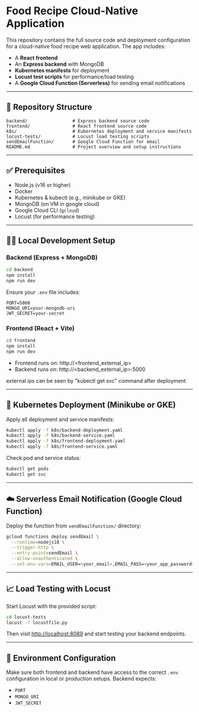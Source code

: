 # Food Recipe Cloud-Native Application

This repository contains the full source code and deployment configuration for a cloud-native food recipe web application. The app includes:

- A **React frontend**
- An **Express backend** with MongoDB
- **Kubernetes manifests** for deployment
- **Locust test scripts** for performance/load testing
- A **Google Cloud Function (Serverless)** for sending email notifications

---

## 📁 Repository Structure

```
backend/                 # Express backend source code
frontend/                # React frontend source code
k8s/                     # Kubernetes deployment and service manifests
locust-tests/            # Locust load testing scripts
sendEmailFunction/       # Google Cloud Function for email
README.md                # Project overview and setup instructions
```

---

## ✅ Prerequisites

- Node.js (v16 or higher)
- Docker
- Kubernetes & kubectl (e.g., minikube or GKE)
- MongoDB (on VM in google cloud)
- Google Cloud CLI (`gcloud`)
- Locust (for performance testing)
---

## 🧑‍💻 Local Development Setup

### Backend (Express + MongoDB)

```bash
cd backend
npm install
npm run dev
```

Ensure your `.env` file includes:

```env
PORT=5000
MONGO_URI=your-mongodb-uri
JWT_SECRET=your-secret
```

### Frontend (React + Vite)

```bash
cd frontend
npm install
npm run dev
```

- Frontend runs on: http://<frontend_external_ip>  
- Backend runs on: http://<backend_external_ip>:5000

external ips can be seen by "kubectl get svc" command after deployment

---

## 🚀 Kubernetes Deployment (Minikube or GKE)

Apply all deployment and service manifests:

```bash
kubectl apply -f k8s/backend-deployment.yaml
kubectl apply -f k8s/backend-service.yaml
kubectl apply -f k8s/frontend-deployment.yaml
kubectl apply -f k8s/frontend-service.yaml
```

Check pod and service status:

```bash
kubectl get pods
kubectl get svc
```


---

## ☁️ Serverless Email Notification (Google Cloud Function)

Deploy the function from `sendEmailFunction/` directory:

```bash
gcloud functions deploy sendEmail \
  --runtime=nodejs18 \
  --trigger-http \
  --entry-point=sendEmail \
  --allow-unauthenticated \
  --set-env-vars=EMAIL_USER=<your_email>,EMAIL_PASS=<your_app_password>
```

---

## 📈 Load Testing with Locust

Start Locust with the provided script:

```bash
cd locust-tests
locust -f locustfile.py
```

Then visit [http://localhost:8089](http://localhost:8089) and start testing your backend endpoints.

---


## 🔐 Environment Configuration

Make sure both frontend and backend have access to the correct `.env` configuration in local or production setups. Backend expects:

- `PORT`
- `MONGO_URI`
- `JWT_SECRET`
